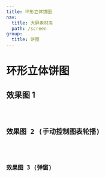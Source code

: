 ```yaml
---
title: 环形立体饼图
nav:
  title: 大屏素材库
  path: /screen
group:
  title: 饼图
---
```


# 环形立体饼图

## 效果图 1

<code src="../../../example//CircularSolidPieDemo/demo1.tsx" background="#040727">

## 效果图 2 (手动控制图表轮播)

<code src="../../../example//CircularSolidPieDemo/demo2.tsx" background="#040727">

## 效果图 3 (弹窗)

<code src="../../../example/CircularSolidPieDemo/demo3.tsx" background="#040727">
